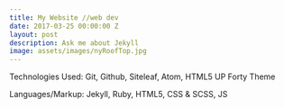 ```yaml
---
title: My Website //web dev
date: 2017-03-25 00:00:00 Z
layout: post
description: Ask me about Jekyll
image: assets/images/nyRoofTop.jpg
---
```


Technologies Used: Git, Github, Siteleaf, Atom, HTML5 UP Forty Theme

Languages/Markup: Jekyll, Ruby, HTML5, CSS & SCSS, JS
